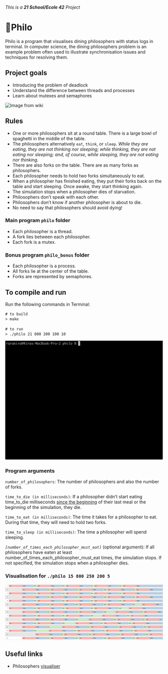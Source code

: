_This is a **21 School/Ecole 42** Project_

# 🍴Philo
Philo is a program that visualises dining philosophers with status logs in terminal. In computer science, the dining philosophers problem is an example problem often used to illustrate synchronisation issues and techniques for resolving them.

## Project goals

* Introducing the problem of deadlock
* Understand the difference between threads and processes
* Learn about mutexes and semaphores

![Image from wiki](https://upload.wikimedia.org/wikipedia/commons/thumb/7/7b/An_illustration_of_the_dining_philosophers_problem.png/463px-An_illustration_of_the_dining_philosophers_problem.png)

## Rules

* One or more philosophers sit at a round table. There is a large bowl of spaghetti in the middle of the table.
* The philosophers alternatively `eat`, `think`, or `sleep`. _While they are eating, they are not thinking nor sleeping; while thinking, they are not eating nor sleeping; and, of course, while sleeping, they are not eating nor thinking._
* There are also forks on the table. There are as many forks as philosophers.
* Each philosopher needs to hold two forks simultaneously to eat.
* When a philosopher has finished eating, they put their forks back on the table and start sleeping. Once awake, they start thinking again.
* The simulation stops when a philosopher dies of starvation.
* Philosophers don’t speak with each other.
* Philosophers don’t know if another philosopher is about to die.
* No need to say that philosophers should avoid dying!

### Main program `philo` folder
* Each philosopher is a thread.
* A fork lies between each philosopher.
* Each fork is a mutex.

### Bonus program `philo_bonus` folder
* Each philosopher is a process.
* All forks lie at the center of the table.
* Forks are represented by semaphores.

## To compile and run
Run the following commands in Terminal:
```shell
# to build
> make

# to run
> ./philo 21 800 200 100 10
```

![Philos Demo](philos-demo.gif)

### Program arguments

`number_of_philosophers`: The number of philosophers and also the number of forks.

`time_to_die (in milliseconds)`: If a philosopher didn’t start eating time_to_die milliseconds <ins>since the beginning</ins> of their last meal or the beginning of the simulation, they die.

`time_to_eat (in milliseconds)`: The time it takes for a philosopher to eat. During that time, they will need to hold two forks.

`time_to_sleep (in milliseconds)`: The time a philosopher will spend sleeping.

_`[number_of_times_each_philosopher_must_eat]`_ (optional argument): If all philosophers have eaten at least number_of_times_each_philosopher_must_eat times, the simulation stops. If not specified, the simulation stops when a philosopher dies.

### Visualisation for `./philo 15 800 250 200 5`

![15 philos](https://github.com/kroharu/philosophers/blob/main/15philos.png)

## Useful links

* Philosophers [visualiser](https://nafuka11.github.io/philosophers-visualizer/)

